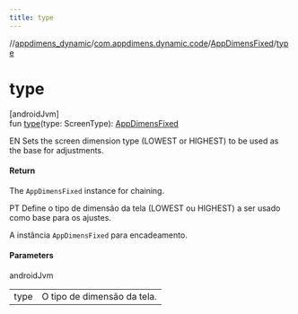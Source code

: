 ```yaml
---
title: type
---
```

//[appdimens_dynamic](../../../index.html)/[com.appdimens.dynamic.code](../index.html)/[AppDimensFixed](index.html)/[type](type.html)



# type



[androidJvm]\
fun [type](type.html)(type: ScreenType): [AppDimensFixed](index.html)



EN Sets the screen dimension type (LOWEST or HIGHEST) to be used as the base for adjustments.



#### Return



The `AppDimensFixed` instance for chaining.



PT Define o tipo de dimensão da tela (LOWEST ou HIGHEST) a ser usado como base para os ajustes.



A instância `AppDimensFixed` para encadeamento.



#### Parameters


androidJvm

| | |
|---|---|
| type | O tipo de dimensão da tela. |



